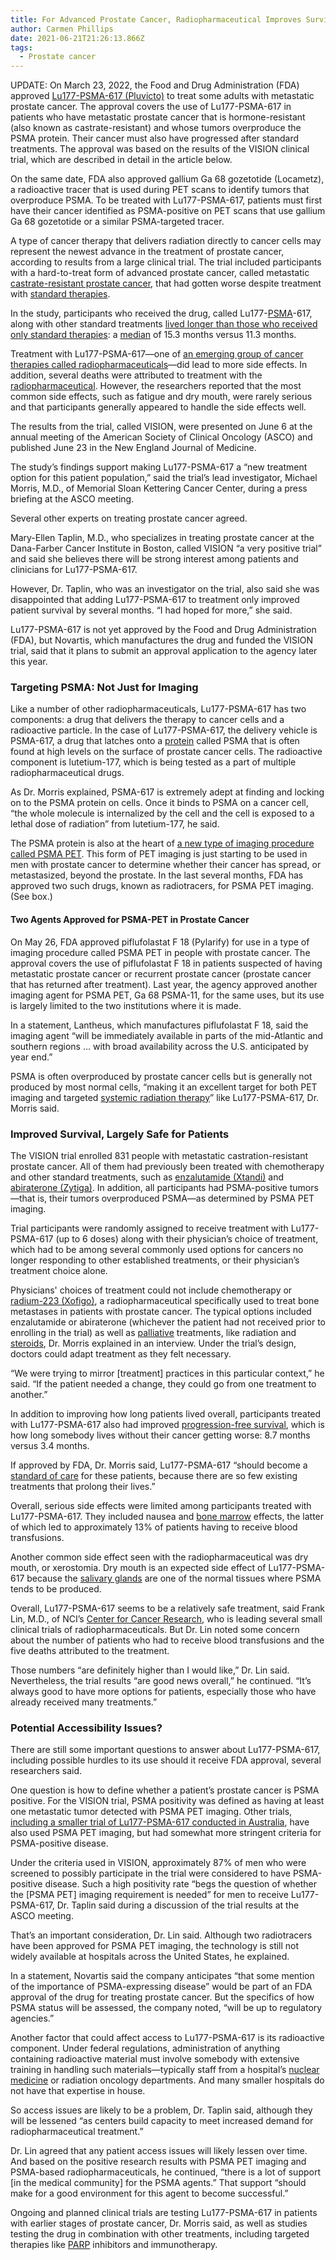 ```yaml
---
title: For Advanced Prostate Cancer, Radiopharmaceutical Improves Survival
author: Carmen Phillips
date: 2021-06-21T21:26:13.866Z
tags:
  - Prostate cancer
---
```

<!--StartFragment-->

UPDATE: On March 23, 2022, the Food and Drug Administration (FDA) approved [Lu177-PSMA-617 (Pluvicto)](https://www.cancer.gov/about-cancer/treatment/drugs/lutetiumlu177-dotatate) to treat some adults with metastatic prostate cancer. The approval covers the use of Lu177-PSMA-617 in patients who have metastatic prostate cancer that is hormone-resistant (also known as castrate-resistant) and whose tumors overproduce the PSMA protein. Their cancer must also have progressed after standard treatments. The approval was based on the results of the VISION clinical trial, which are described in detail in the article below.

On the same date, FDA also approved gallium Ga 68 gozetotide (Locametz), a radioactive tracer that is used during PET scans to identify tumors that overproduce PSMA. To be treated with Lu177-PSMA-617, patients must first have their cancer identified as PSMA-positive on PET scans that use gallium Ga 68 gozetotide or a similar PSMA-targeted tracer.

A type of cancer therapy that delivers radiation directly to cancer cells may represent the newest advance in the treatment of prostate cancer, according to results from a large clinical trial. The trial included participants with a hard-to-treat form of advanced prostate cancer, called metastatic [castrate-resistant prostate cancer](https://www.cancer.gov/Common/PopUps/popDefinition.aspx?id=CDR0000753525&version=Patient&language=en), that had gotten worse despite treatment with [standard therapies](https://www.cancer.gov/Common/PopUps/popDefinition.aspx?id=CDR0000044930&version=Patient&language=en).

In the study, participants who received the drug, called Lu177-[PSMA](https://www.cancer.gov/Common/PopUps/popDefinition.aspx?id=CDR0000804938&version=Patient&language=en)-617, along with other standard treatments [lived longer than those who received only standard therapies](https://pubmed.ncbi.nlm.nih.gov/34161051/): a [median](https://www.cancer.gov/Common/PopUps/popDefinition.aspx?id=CDR0000044941&version=Patient&language=en) of 15.3 months versus 11.3 months.

Treatment with Lu177-PSMA-617—one of [an emerging group of cancer therapies called radiopharmaceuticals](https://www.cancer.gov/news-events/cancer-currents-blog/2020/radiopharmaceuticals-cancer-radiation-therapy)—did lead to more side effects. In addition, several deaths were attributed to treatment with the [radiopharmaceutical](https://www.cancer.gov/Common/PopUps/popDefinition.aspx?id=CDR0000046023&version=Patient&language=en). However, the researchers reported that the most common side effects, such as fatigue and dry mouth, were rarely serious and that participants generally appeared to handle the side effects well.

The results from the trial, called VISION, were presented on June 6 at the annual meeting of the American Society of Clinical Oncology (ASCO) and published June 23 in the New England Journal of Medicine.

The study’s findings support making Lu177-PSMA-617 a “new treatment option for this patient population,” said the trial’s lead investigator, Michael Morris, M.D., of Memorial Sloan Kettering Cancer Center, during a press briefing at the ASCO meeting.

Several other experts on treating prostate cancer agreed. 

Mary-Ellen Taplin, M.D., who specializes in treating prostate cancer at the Dana-Farber Cancer Institute in Boston, called VISION “a very positive trial” and said she believes there will be strong interest among patients and clinicians for Lu177-PSMA-617.

However, Dr. Taplin, who was an investigator on the trial, also said she was disappointed that adding Lu177-PSMA-617 to treatment only improved patient survival by several months. “I had hoped for more,” she said.

Lu177-PSMA-617 is not yet approved by the Food and Drug Administration (FDA), but Novartis, which manufactures the drug and funded the VISION trial, said that it plans to submit an approval application to the agency later this year.

### Targeting PSMA: Not Just for Imaging

Like a number of other radiopharmaceuticals, Lu177-PSMA-617 has two components: a drug that delivers the therapy to cancer cells and a radioactive particle. In the case of Lu177-PSMA-617, the delivery vehicle is PSMA-617, a drug that latches onto a [protein](https://www.cancer.gov/Common/PopUps/popDefinition.aspx?id=CDR0000046092&version=Patient&language=en) called PSMA that is often found at high levels on the surface of prostate cancer cells. The radioactive component is lutetium-177, which is being tested as a part of multiple radiopharmaceutical drugs.

As Dr. Morris explained, PSMA-617 is extremely adept at finding and locking on to the PSMA protein on cells. Once it binds to PSMA on a cancer cell, “the whole molecule is internalized by the cell and the cell is exposed to a lethal dose of radiation” from lutetium-177, he said.

The PSMA protein is also at the heart of [a new type of imaging procedure called PSMA PET](https://www.cancer.gov/news-events/cancer-currents-blog/2020/prostate-cancer-psma-pet-ct-metastasis). This form of PET imaging is just starting to be used in men with prostate cancer to determine whether their cancer has spread, or metastasized, beyond the prostate. In the last several months, FDA has approved two such drugs, known as radiotracers, for PSMA PET imaging. (See box.)

#### Two Agents Approved for PSMA-PET in Prostate Cancer

On May 26, FDA approved piflufolastat F 18 (Pylarify) for use in a type of imaging procedure called PSMA PET in people with prostate cancer. The approval covers the use of piflufolastat F 18 in patients suspected of having metastatic prostate cancer or recurrent prostate cancer (prostate cancer that has returned after treatment). Last year, the agency approved another imaging agent for PSMA PET, Ga 68 PSMA-11, for the same uses, but its use is largely limited to the two institutions where it is made.

In a statement, Lantheus, which manufactures piflufolastat F 18, said the imaging agent “will be immediately available in parts of the mid-Atlantic and southern regions … with broad availability across the U.S. anticipated by year end.”

PSMA is often overproduced by prostate cancer cells but is generally not produced by most normal cells, “making it an excellent target for both PET imaging and targeted [systemic radiation therapy](https://www.cancer.gov/Common/PopUps/popDefinition.aspx?id=CDR0000428290&version=Patient&language=en)” like Lu177-PSMA-617, Dr. Morris said.

### Improved Survival, Largely Safe for Patients

The VISION trial enrolled 831 people with metastatic castration-resistant prostate cancer. All of them had previously been treated with chemotherapy and other standard treatments, such as [enzalutamide (Xtandi)](https://www.cancer.gov/about-cancer/treatment/drugs/enzalutamide) and [abiraterone (Zytiga)](https://www.cancer.gov/about-cancer/treatment/drugs/abirateroneacetate). In addition, all participants had PSMA-positive tumors—that is, their tumors overproduced PSMA—as determined by PSMA PET imaging.

Trial participants were randomly assigned to receive treatment with Lu177-PSMA-617 (up to 6 doses) along with their physician’s choice of treatment, which had to be among several commonly used options for cancers no longer responding to other established treatments, or their physician’s treatment choice alone.

Physicians' choices of treatment could not include chemotherapy or [radium-223 (Xofigo)](https://www.cancer.gov/about-cancer/treatment/drugs/radium-223-dichloride), a radiopharmaceutical specifically used to treat bone metastases in patients with prostate cancer. The typical options included enzalutamide or abiraterone (whichever the patient had not received prior to enrolling in the trial) as well as [palliative](https://www.cancer.gov/Common/PopUps/popDefinition.aspx?id=CDR0000045815&version=Patient&language=en) treatments, like radiation and [steroids](https://www.cancer.gov/Common/PopUps/popDefinition.aspx?id=CDR0000046601&version=Patient&language=en), Dr. Morris explained in an interview. Under the trial’s design, doctors could adapt treatment as they felt necessary. 

“We were trying to mirror \[treatment] practices in this particular context,” he said. “If the patient needed a change, they could go from one treatment to another.”

In addition to improving how long patients lived overall, participants treated with Lu177-PSMA-617 also had improved [progression-free survival](https://www.cancer.gov/Common/PopUps/popDefinition.aspx?id=CDR0000044782&version=Patient&language=en), which is how long somebody lives without their cancer getting worse: 8.7 months versus 3.4 months.

If approved by FDA, Dr. Morris said, Lu177-PSMA-617 “should become a [standard of care](https://www.cancer.gov/Common/PopUps/popDefinition.aspx?id=CDR0000346525&version=Patient&language=en) for these patients, because there are so few existing treatments that prolong their lives.”

Overall, serious side effects were limited among participants treated with Lu177-PSMA-617. They included nausea and [bone marrow](https://www.cancer.gov/Common/PopUps/popDefinition.aspx?id=CDR0000045622&version=Patient&language=en) effects, the latter of which led to approximately 13% of patients having to receive blood transfusions.

Another common side effect seen with the radiopharmaceutical was dry mouth, or xerostomia. Dry mouth is an expected side effect of Lu177-PSMA-617 because the [salivary glands](https://www.cancer.gov/Common/PopUps/popDefinition.aspx?id=CDR0000046196&version=Patient&language=en) are one of the normal tissues where PSMA tends to be produced. 

Overall, Lu177-PSMA-617 seems to be a relatively safe treatment, said Frank Lin, M.D., of NCI’s [Center for Cancer Research](https://ccr.cancer.gov/), who is leading several small clinical trials of radiopharmaceuticals. But Dr. Lin noted some concern about the number of patients who had to receive blood transfusions and the five deaths attributed to the treatment.

Those numbers “are definitely higher than I would like,” Dr. Lin said. Nevertheless, the trial results “are good news overall,” he continued. “It’s always good to have more options for patients, especially those who have already received many treatments.”

### Potential Accessibility Issues?

There are still some important questions to answer about Lu177-PSMA-617, including possible hurdles to its use should it receive FDA approval, several researchers said.

One question is how to define whether a patient’s prostate cancer is PSMA positive. For the VISION trial, PSMA positivity was defined as having at least one metastatic tumor detected with PSMA PET imaging. Other trials, [including a smaller trial of Lu177-PSMA-617 conducted in Australia](https://pubmed.ncbi.nlm.nih.gov/29752180/), have also used PSMA PET imaging, but had somewhat more stringent criteria for PSMA-positive disease.

Under the criteria used in VISION, approximately 87% of men who were screened to possibly participate in the trial were considered to have PSMA-positive disease. Such a high positivity rate “begs the question of whether the \[PSMA PET] imaging requirement is needed” for men to receive Lu177-PSMA-617, Dr. Taplin said during a discussion of the trial results at the ASCO meeting.

That’s an important consideration, Dr. Lin said. Although two radiotracers have been approved for PSMA PET imaging, the technology is still not widely available at hospitals across the United States, he explained.

In a statement, Novartis said the company anticipates “that some mention of the importance of PSMA-expressing disease” would be part of an FDA approval of the drug for treating prostate cancer. But the specifics of how PSMA status will be assessed, the company noted, “will be up to regulatory agencies.”

Another factor that could affect access to Lu177-PSMA-617 is its radioactive component. Under federal regulations, administration of anything containing radioactive material must involve somebody with extensive training in handling such materials—typically staff from a hospital’s [nuclear medicine](https://www.cancer.gov/Common/PopUps/popDefinition.aspx?id=CDR0000714001&version=Patient&language=en) or radiation oncology departments. And many smaller hospitals do not have that expertise in house. 

So access issues are likely to be a problem, Dr. Taplin said, although they will be lessened “as centers build capacity to meet increased demand for radiopharmaceutical treatment.” 

Dr. Lin agreed that any patient access issues will likely lessen over time. And based on the positive research results with PSMA PET imaging and PSMA-based radiopharmaceuticals, he continued, “there is a lot of support \[in the medical community] for the PSMA agents.” That support “should make for a good environment for this agent to become successful.”

Ongoing and planned clinical trials are testing Lu177-PSMA-617 in patients with earlier stages of prostate cancer, Dr. Morris said, as well as studies testing the drug in combination with other treatments, including targeted therapies like [PARP](https://www.cancer.gov/Common/PopUps/popDefinition.aspx?id=CDR0000658048&version=Patient&language=en) inhibitors and immunotherapy.

<!--EndFragment-->